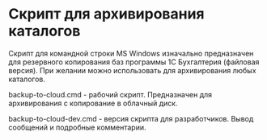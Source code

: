 # Скрипт для архивирования каталогов
Скрипт для командной строки MS Windows изначально предназначен для резервного копирования баз программы 1C Бухгалтерия (файловая версия).
При желании можно использовать для архивирования любых каталогов. 

backup-to-cloud.cmd - рабочий скрипт. Предназначен для архивирования с копирование в облачный диск.
 
backup-to-cloud-dev.cmd - версия скрипта для разработчиков. Вывод сообщений и подробные комментарии.